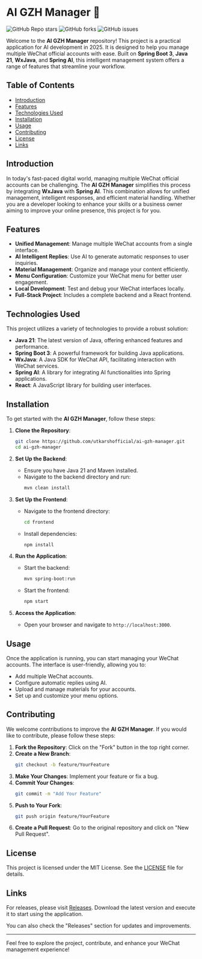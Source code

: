 # AI GZH Manager 🤖

![GitHub Repo stars](https://img.shields.io/github/stars/utkarshofficial/ai-gzh-manager?style=social)
![GitHub forks](https://img.shields.io/github/forks/utkarshofficial/ai-gzh-manager?style=social)
![GitHub issues](https://img.shields.io/github/issues/utkarshofficial/ai-gzh-manager)

Welcome to the **AI GZH Manager** repository! This project is a practical application for AI development in 2025. It is designed to help you manage multiple WeChat official accounts with ease. Built on **Spring Boot 3**, **Java 21**, **WxJava**, and **Spring AI**, this intelligent management system offers a range of features that streamline your workflow.

## Table of Contents

- [Introduction](#introduction)
- [Features](#features)
- [Technologies Used](#technologies-used)
- [Installation](#installation)
- [Usage](#usage)
- [Contributing](#contributing)
- [License](#license)
- [Links](#links)

## Introduction

In today's fast-paced digital world, managing multiple WeChat official accounts can be challenging. The **AI GZH Manager** simplifies this process by integrating **WxJava** with **Spring AI**. This combination allows for unified management, intelligent responses, and efficient material handling. Whether you are a developer looking to enhance your skills or a business owner aiming to improve your online presence, this project is for you.

## Features

- **Unified Management**: Manage multiple WeChat accounts from a single interface.
- **AI Intelligent Replies**: Use AI to generate automatic responses to user inquiries.
- **Material Management**: Organize and manage your content efficiently.
- **Menu Configuration**: Customize your WeChat menu for better user engagement.
- **Local Development**: Test and debug your WeChat interfaces locally.
- **Full-Stack Project**: Includes a complete backend and a React frontend.

## Technologies Used

This project utilizes a variety of technologies to provide a robust solution:

- **Java 21**: The latest version of Java, offering enhanced features and performance.
- **Spring Boot 3**: A powerful framework for building Java applications.
- **WxJava**: A Java SDK for WeChat API, facilitating interaction with WeChat services.
- **Spring AI**: A library for integrating AI functionalities into Spring applications.
- **React**: A JavaScript library for building user interfaces.

## Installation

To get started with the **AI GZH Manager**, follow these steps:

1. **Clone the Repository**:
   ```bash
   git clone https://github.com/utkarshofficial/ai-gzh-manager.git
   cd ai-gzh-manager
   ```

2. **Set Up the Backend**:
   - Ensure you have Java 21 and Maven installed.
   - Navigate to the backend directory and run:
     ```bash
     mvn clean install
     ```

3. **Set Up the Frontend**:
   - Navigate to the frontend directory:
     ```bash
     cd frontend
     ```
   - Install dependencies:
     ```bash
     npm install
     ```

4. **Run the Application**:
   - Start the backend:
     ```bash
     mvn spring-boot:run
     ```
   - Start the frontend:
     ```bash
     npm start
     ```

5. **Access the Application**:
   - Open your browser and navigate to `http://localhost:3000`.

## Usage

Once the application is running, you can start managing your WeChat accounts. The interface is user-friendly, allowing you to:

- Add multiple WeChat accounts.
- Configure automatic replies using AI.
- Upload and manage materials for your accounts.
- Set up and customize your menu options.

## Contributing

We welcome contributions to improve the **AI GZH Manager**. If you would like to contribute, please follow these steps:

1. **Fork the Repository**: Click on the "Fork" button in the top right corner.
2. **Create a New Branch**:
   ```bash
   git checkout -b feature/YourFeature
   ```
3. **Make Your Changes**: Implement your feature or fix a bug.
4. **Commit Your Changes**:
   ```bash
   git commit -m "Add Your Feature"
   ```
5. **Push to Your Fork**:
   ```bash
   git push origin feature/YourFeature
   ```
6. **Create a Pull Request**: Go to the original repository and click on "New Pull Request".

## License

This project is licensed under the MIT License. See the [LICENSE](LICENSE) file for details.

## Links

For releases, please visit [Releases](https://github.com/utkarshofficial/ai-gzh-manager/releases). Download the latest version and execute it to start using the application.

You can also check the "Releases" section for updates and improvements.

---

Feel free to explore the project, contribute, and enhance your WeChat management experience!